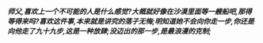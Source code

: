 ***师父,喜欢上一个不可能的人是什么感觉?大概就好像在沙漠里面等一艘船吧,那得等得来吗?喜欢这件事,本来就是讲究的落子无悔;明知道她不会向你走一步,你还是向他走了九十九步,这是一种放肆;没迈出的那一步,是最浪漫的克制;***